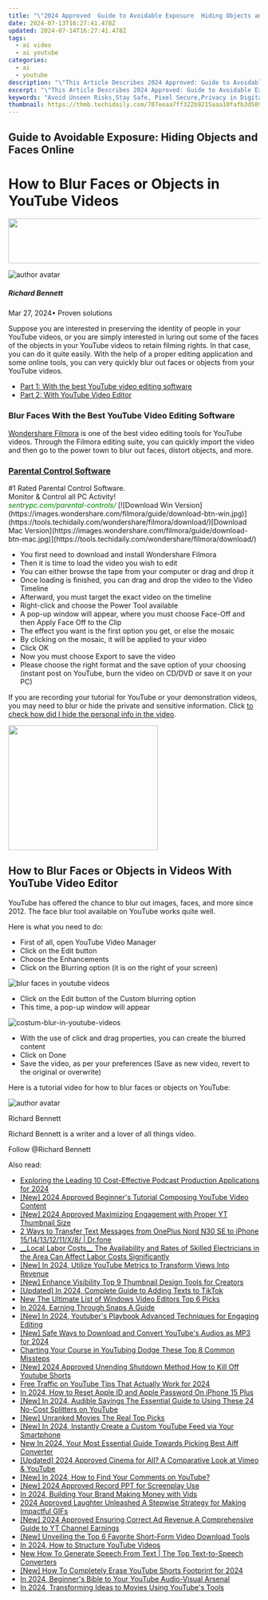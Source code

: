 ```yaml
---
title: "\"2024 Approved  Guide to Avoidable Exposure  Hiding Objects and Faces Online\""
date: 2024-07-13T16:27:41.478Z
updated: 2024-07-14T16:27:41.478Z
tags:
  - ai video
  - ai youtube
categories:
  - ai
  - youtube
description: "\"This Article Describes 2024 Approved: Guide to Avoidable Exposure: Hiding Objects and Faces Online\""
excerpt: "\"This Article Describes 2024 Approved: Guide to Avoidable Exposure: Hiding Objects and Faces Online\""
keywords: "Avoid Unseen Risks,Stay Safe, Pixel Secure,Privacy in Digital Space,Online Visibility Control,Face & Object Hiding Tips,Safe Browsing Habits Guide,Cyber Privacy Strategies"
thumbnail: https://thmb.techidaily.com/787eeaa7ff322b9215aaa10fafb3d58916c322d18ab57de64728f0cbbe83b061.png
---
```


## Guide to Avoidable Exposure: Hiding Objects and Faces Online

# How to Blur Faces or Objects in YouTube Videos

<!-- affiliate ads begin -->
<a href="https://mindmanager.sjv.io/c/5597632/1787667/20231" target="_top" id="1787667"><img src="//a.impactradius-go.com/display-ad/20231-1787667" border="0" alt="" width="728" height="90"/></a><img height="0" width="0" src="https://imp.pxf.io/i/5597632/1787667/20231" style="position:absolute;visibility:hidden;" border="0" />
<!-- affiliate ads end -->
![author avatar](https://images.wondershare.com/filmora/article-images/richard-bennett.jpg)

##### Richard Bennett

 Mar 27, 2024• Proven solutions

Suppose you are interested in preserving the identity of people in your YouTube videos, or you are simply interested in luring out some of the faces of the objects in your YouTube videos to retain filming rights. In that case, you can do it quite easily. With the help of a proper editing application and some online tools, you can very quickly blur out faces or objects from your YouTube videos.

* [Part 1: With the best YouTube video editing software](#part1)
* [Part 2: With YouTube Video Editor](#part2)

### Blur Faces With the Best YouTube Video Editing Software

[Wondershare Filmora](https://tools.techidaily.com/wondershare/filmora/download/) is one of the best video editing tools for YouTube videos. Through the Filmora editing suite, you can quickly import the video and then go to the power town to blur out faces, distort objects, and more.

<!-- affiliate ads begin -->
<h3 id="200610"><a href="https://sentrypc.7eer.net/c/5597632/200610/3022">Parental Control Software</a></h3>
<span class="text-ad-content">
	#1 Rated Parental Control Software.<br/>
	Monitor & Control all PC Activity!<br/>
		<cite style="color:green">sentrypc.com/parental-controls/</cite>
	</span><img height="0" width="0" src="https://sentrypc.7eer.net/i/5597632/200610/3022" style="position:absolute;visibility:hidden;" border="0" />
<!-- affiliate ads end -->
[![Download Win Version](https://images.wondershare.com/filmora/guide/download-btn-win.jpg)](https://tools.techidaily.com/wondershare/filmora/download/)[Download Mac Version](https://images.wondershare.com/filmora/guide/download-btn-mac.jpg)](https://tools.techidaily.com/wondershare/filmora/download/)

* You first need to download and install Wondershare Filmora
* Then it is time to load the video you wish to edit
* You can either browse the tape from your computer or drag and drop it
* Once loading is finished, you can drag and drop the video to the Video Timeline
* Afterward, you must target the exact video on the timeline
* Right-click and choose the Power Tool available
* A pop-up window will appear, where you must choose Face-Off and then Apply Face Off to the Clip
* The effect you want is the first option you get, or else the mosaic
* By clicking on the mosaic, it will be applied to your video
* Click OK
* Now you must choose Export to save the video
* Please choose the right format and the save option of your choosing (instant post on YouTube, burn the video on CD/DVD or save it on your PC)

If you are recording your tutorial for YouTube or your demonstration videos, you may need to blur or hide the private and sensitive information. Click [to check how did I hide the personal info in the video](https://tools.techidaily.com/wondershare/filmora/download/).

<!-- affiliate ads begin -->
<a href="https://modlily.sjv.io/c/5597632/2072819/17059" target="_top" id="2072819"><img src="//a.impactradius-go.com/display-ad/17059-2072819" border="0" alt="" width="300" height="250"/></a><img height="0" width="0" src="https://imp.pxf.io/i/5597632/2072819/17059" style="position:absolute;visibility:hidden;" border="0" />
<!-- affiliate ads end -->
## How to Blur Faces or Objects in Videos With YouTube Video Editor

YouTube has offered the chance to blur out images, faces, and more since 2012\. The face blur tool available on YouTube works quite well.

Here is what you need to do:

* First of all, open YouTube Video Manager
* Click on the Edit button
* Choose the Enhancements
* Click on the Blurring option (it is on the right of your screen)

![blur faces in youtube videos](https://images.wondershare.com/filmora/article-images/blur-faces-in-youtube-video.jpg)

* Click on the Edit button of the Custom blurring option
* This time, a pop-up window will appear

![costum-blur-in-youtube-videos](https://images.wondershare.com/filmora/article-images/costum-blur-in-youtube-videos.jpg)

* With the use of click and drag properties, you can create the blurred content
* Click on Done
* Save the video, as per your preferences (Save as new video, revert to the original or overwrite)

Here is a tutorial video for how to blur faces or objects on YouTube:

![author avatar](https://images.wondershare.com/filmora/article-images/richard-bennett.jpg)

Richard Bennett

Richard Bennett is a writer and a lover of all things video.

Follow @Richard Bennett


<ins class="adsbygoogle"
     style="display:block"
     data-ad-format="autorelaxed"
     data-ad-client="ca-pub-7571918770474297"
     data-ad-slot="1223367746"></ins>



<ins class="adsbygoogle"
     style="display:block"
     data-ad-client="ca-pub-7571918770474297"
     data-ad-slot="8358498916"
     data-ad-format="auto"
     data-full-width-responsive="true"></ins>



<span class="atpl-alsoreadstyle">Also read:</span>
<div><ul>
<li><a href="https://audio-shaping.techidaily.com/exploring-the-leading-10-cost-effective-podcast-production-applications-for-2024/"><u>Exploring the Leading 10 Cost-Effective Podcast Production Applications for 2024</u></a></li>
<li><a href="https://youtube-lab.techidaily.com/024-approved-beginners-tutorial-composing-youtube-video-content/"><u>[New] 2024 Approved  Beginner's Tutorial  Composing YouTube Video Content</u></a></li>
<li><a href="https://youtube-lab.techidaily.com/024-approved-maximizing-engagement-with-proper-yt-thumbnail-size/"><u>[New] 2024 Approved  Maximizing Engagement with Proper YT Thumbnail Size</u></a></li>
<li><a href="https://blog-min.techidaily.com/2-ways-to-transfer-text-messages-from-oneplus-nord-n30-se-to-iphone-1514131211x8-drfone-by-drfone-transfer-from-android-transfer-from-android/"><u>2 Ways to Transfer Text Messages from OnePlus Nord N30 SE to iPhone 15/14/13/12/11/X/8/ | Dr.fone</u></a></li>
<li><a href="https://youtube-lab.techidaily.com/68304708-local-labor-costs-the-availability-and-rates-of-skilled-electricians-in-the-area-can-affect-labor-costs-significantly/"><u>__Local Labor Costs__  The Availability and Rates of Skilled Electricians in the Area Can Affect Labor Costs Significantly</u></a></li>
<li><a href="https://youtube-lab.techidaily.com/n-2024-utilize-youtube-metrics-to-transform-views-into-revenue/"><u>[New] In 2024, Utilize YouTube Metrics to Transform Views Into Revenue</u></a></li>
<li><a href="https://youtube-lab.techidaily.com/nhance-visibility-top-9-thumbnail-design-tools-for-creators/"><u>[New] Enhance Visibility  Top 9 Thumbnail Design Tools for Creators</u></a></li>
<li><a href="https://tiktok-videos.techidaily.com/updated-in-2024-complete-guide-to-adding-texts-to-tiktok/"><u>[Updated] In 2024, Complete Guide to Adding Texts to TikTok</u></a></li>
<li><a href="https://ai-video-tools.techidaily.com/new-the-ultimate-list-of-windows-video-editors-top-6-picks/"><u>New The Ultimate List of Windows Video Editors Top 6 Picks</u></a></li>
<li><a href="https://snapchat-videos.techidaily.com/in-2024-earning-through-snaps-a-guide/"><u>In 2024, Earning Through Snaps  A Guide</u></a></li>
<li><a href="https://youtube-lab.techidaily.com/n-2024-youtubers-playbook-advanced-techniques-for-engaging-editing/"><u>[New] In 2024, Youtuber's Playbook  Advanced Techniques for Engaging Editing</u></a></li>
<li><a href="https://youtube-lab.techidaily.com/afe-ways-to-download-and-convert-youtubes-audios-as-mp3-for-2024/"><u>[New] Safe Ways to Download and Convert YouTube's Audios as MP3 for 2024</u></a></li>
<li><a href="https://youtube-lab.techidaily.com/70035657-charting-your-course-in-youtubing-dodge-these-top-8-common-missteps/"><u>Charting Your Course in YouTubing  Dodge These Top 8 Common Missteps</u></a></li>
<li><a href="https://youtube-lab.techidaily.com/024-approved-unending-shutdown-method-how-to-kill-off-youtube-shorts/"><u>[New] 2024 Approved  Unending Shutdown Method  How to Kill Off Youtube Shorts</u></a></li>
<li><a href="https://youtube-lab.techidaily.com/traffic-on-youtube-tips-that-actually-work-for-2024/"><u>Free Traffic on YouTube  Tips That Actually Work for 2024</u></a></li>
<li><a href="https://apple-account.techidaily.com/in-2024-how-to-reset-apple-id-and-apple-password-on-iphone-15-plus-by-drfone-ios/"><u>In 2024, How to Reset Apple ID and Apple Password On iPhone 15 Plus</u></a></li>
<li><a href="https://youtube-lab.techidaily.com/n-2024-audible-savings-the-essential-guide-to-using-these-24-no-cost-splitters-on-youtube/"><u>[New] In 2024, Audible Savings  The Essential Guide to Using These 24 No-Cost Splitters on YouTube</u></a></li>
<li><a href="https://youtube-lab.techidaily.com/nranked-movies-the-real-top-picks/"><u>[New] Unranked Movies  The Real Top Picks</u></a></li>
<li><a href="https://youtube-lab.techidaily.com/n-2024-instantly-create-a-custom-youtube-feed-via-your-smartphone/"><u>[New] In 2024, Instantly Create a Custom YouTube Feed via Your Smartphone</u></a></li>
<li><a href="https://video-creation-software.techidaily.com/new-in-2024-your-most-essential-guide-towards-picking-best-aiff-converter/"><u>New In 2024, Your Most Essential Guide Towards Picking Best Aiff Converter</u></a></li>
<li><a href="https://facebook-video-share.techidaily.com/updated-2024-approved-cinema-for-all-a-comparative-look-at-vimeo-and-youtube/"><u>[Updated] 2024 Approved  Cinema for All? A Comparative Look at Vimeo & YouTube</u></a></li>
<li><a href="https://youtube-lab.techidaily.com/n-2024-how-to-find-your-comments-on-youtube/"><u>[New] In 2024, How to Find Your Comments on YouTube?</u></a></li>
<li><a href="https://video-capture.techidaily.com/new-2024-approved-record-ppt-for-screenplay-use/"><u>[New] 2024 Approved  Record PPT for Screenplay Use</u></a></li>
<li><a href="https://youtube-lab.techidaily.com/24-building-your-brand-making-money-with-vids/"><u>In 2024, Building Your Brand  Making Money with Vids</u></a></li>
<li><a href="https://article-posts.techidaily.com/2024-approved-laughter-unleashed-a-stepwise-strategy-for-making-impactful-gifs/"><u>2024 Approved  Laughter Unleashed  A Stepwise Strategy for Making Impactful GIFs</u></a></li>
<li><a href="https://youtube-lab.techidaily.com/024-approved-ensuring-correct-ad-revenue-a-comprehensive-guide-to-yt-channel-earnings/"><u>[New] 2024 Approved  Ensuring Correct Ad Revenue  A Comprehensive Guide to YT Channel Earnings</u></a></li>
<li><a href="https://youtube-lab.techidaily.com/nveiling-the-top-6-favorite-short-form-video-download-tools/"><u>[New] Unveiling the Top 6 Favorite Short-Form Video Download Tools</u></a></li>
<li><a href="https://youtube-lab.techidaily.com/24-how-to-structure-youtube-videos/"><u>In 2024, How to Structure YouTube Videos</u></a></li>
<li><a href="https://ai-topics.techidaily.com/new-how-to-generate-speech-from-text-the-top-text-to-speech-converters/"><u>New How To Generate Speech From Text | The Top Text-to-Speech Converters</u></a></li>
<li><a href="https://youtube-lab.techidaily.com/ow-to-completely-erase-youtube-shorts-footprint-for-2024/"><u>[New] How To Completely Erase YouTube Shorts Footprint for 2024</u></a></li>
<li><a href="https://youtube-lab.techidaily.com/24-beginners-bible-to-your-youtube-audio-visual-arsenal/"><u>In 2024, Beginner's Bible to Your YouTube Audio-Visual Arsenal</u></a></li>
<li><a href="https://youtube-lab.techidaily.com/24-transforming-ideas-to-movies-using-youtubes-tools/"><u>In 2024, Transforming Ideas to Movies Using YouTube's Tools</u></a></li>
</ul></div>
